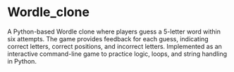 # Wordle_clone
A Python-based Wordle clone where players guess a 5-letter word within six attempts. The game provides feedback for each guess, indicating correct letters, correct positions, and incorrect letters. Implemented as an interactive command-line game to practice logic, loops, and string handling in Python.
